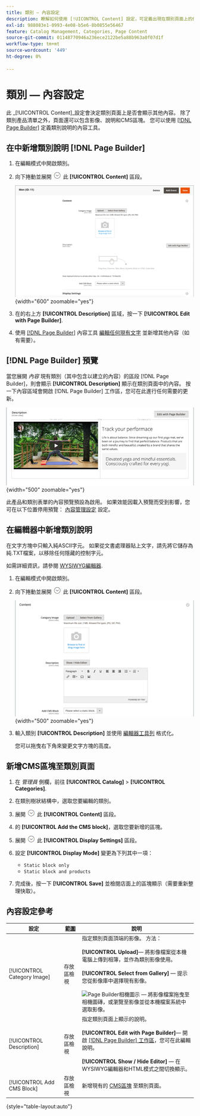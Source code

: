 ```yaml
---
title: 類別 — 內容設定
description: 瞭解如何使用 [!UICONTROL Content] 設定，可定義出現在類別頁面上的任何其他內容。
exl-id: 988083e1-0993-4e08-b5e6-8b0855e56467
feature: Catalog Management, Categories, Page Content
source-git-commit: 01148770946a236ece2122be5a88b963a0f07d1f
workflow-type: tm+mt
source-wordcount: '449'
ht-degree: 0%

---
```


# 類別 — 內容設定

此 _[!UICONTROL Content]_設定會決定類別頁面上是否會顯示其他內容。 除了類別產品清單之外，頁面還可以包含影像、說明和CMS區塊。 您可以使用 [[!DNL Page Builder]](../page-builder/introduction.md) 定義類別說明的內容工具。

## 在中新增類別說明 [!DNL Page Builder]

1. 在編輯模式中開啟類別。

1. 向下捲動並展開 ![展開選擇器](../assets/icon-display-expand.png) 此 **[!UICONTROL Content]** 區段。

   ![類別內容](./assets/category-content.png){width="600" zoomable="yes"}

1. 在的右上方 **[!UICONTROL Description]** 區域，按一下 **[!UICONTROL Edit with Page Builder]**.

1. 使用 [[!DNL Page Builder]](../page-builder/introduction.md) 內容工具 [編輯任何現有文字](../page-builder/text.md) 並新增其他內容（如有需要）。

## [!DNL Page Builder] 預覽

當您展開 _內容_ 現有類別（其中包含以建立的內容）的區段 [!DNL Page Builder]，則會顯示 **[!UICONTROL Description]** 顯示在類別頁面中的內容。 按一下內容區域會開啟 [!DNL Page Builder] 工作區，您可在此進行任何需要的更新。

![說明預覽](../page-builder/assets/pb-product-category-content-preview.png){width="500" zoomable="yes"}

此產品和類別表單的內容預覽預設為啟用。 如果效能因載入預覽而受到影響，您可在以下位置停用預覽： [內容管理設定](../configuration-reference/general/content-management.md#advanced-content-tools) 設定。

## 在編輯器中新增類別說明

在文字方塊中只輸入純ASCII字元。 如果從文書處理器貼上文字，請先將它儲存為純.TXT檔案，以移除任何隱藏的控制字元。

如需詳細資訊，請參閱 [WYSIWYG編輯器](../content-design/editor.md).

1. 在編輯模式中開啟類別。

1. 向下捲動並展開 ![展開選擇器](../assets/icon-display-expand.png) 此 **[!UICONTROL Content]** 區段。

   ![類別內容](./assets/category-content-ce.png){width="500" zoomable="yes"}

1. 輸入類別 **[!UICONTROL Description]** 並使用 [編輯器工具列](../content-design/editor.md) 格式化。

   您可以拖曳右下角來變更文字方塊的高度。

## 新增CMS區塊至類別頁面

1. 在 _管理員_ 側欄，前往 **[!UICONTROL Catalog]** > **[!UICONTROL Categories]**.

1. 在類別樹狀結構中，選取您要編輯的類別。

1. 展開 ![展開選擇器](../assets/icon-display-expand.png) 此 **[!UICONTROL Content]** 區段。

1. 的 **[!UICONTROL Add the CMS block]**，選取您要新增的區塊。

1. 展開 ![展開選擇器](../assets/icon-display-expand.png) 此 **[!UICONTROL Display Settings]** 區段。

1. 設定 **[!UICONTROL Display Mode]** 變更為下列其中一項：

   - `Static block only`
   - `Static block and products`

1. 完成後，按一下 **[!UICONTROL Save]** 並檢閱店面上的區塊顯示（需要重新整理快取）。

## 內容設定參考

| 設定 | [範圍](../getting-started/websites-stores-views.md#scope-settings) | 說明 |
|--- |--- |--- |
| [!UICONTROL Category Image] | 存放區檢視 | 指定類別頁面頂端的影像。 方法： <br/><br/>**[!UICONTROL Upload]**— 將影像檔案從本機電腦上傳到相簿，並作為類別影像使用。<br/><br/>**[!UICONTROL Select from Gallery]**  — 提示您從影像庫中選擇現有影像。 <br/><br/>![Page Builder相機圖示](../assets/icon-camera.png)  — 將影像檔案拖曳至相機圖磚，或瀏覽至影像並從本機檔案系統中選取影像。 |
| [!UICONTROL Description] | 存放區檢視 | 指定類別頁面上顯示的說明。 <br/><br/>**[!UICONTROL Edit with Page Builder]**— 開啟 [[!DNL Page Builder] 工作區](../page-builder/workspace.md)，您可在此編輯說明。<br/><br/>**[!UICONTROL Show / Hide Editor]**  — 在WYSIWYG編輯器和HTML模式之間切換顯示。 |
| [!UICONTROL Add CMS Block] | 存放區檢視 | 新增現有的 [CMS區塊](../content-design/blocks.md) 至類別頁面。 |

{style="table-layout:auto"}
